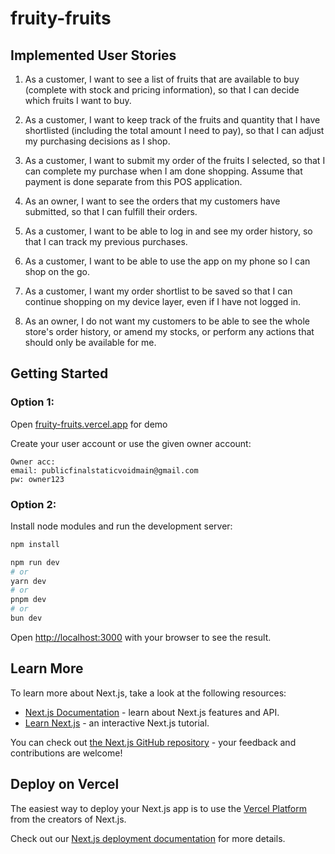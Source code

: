 # fruity-fruits

## Implemented User Stories

1. As a customer, I want to see a list of fruits that are available to buy (complete with stock and pricing information), so that I can decide which fruits I want to buy.

2. As a customer, I want to keep track of the fruits and quantity that I have shortlisted (including the total amount I need to pay), so that I can adjust my purchasing decisions as I shop.

3. As a customer, I want to submit my order of the fruits I selected, so that I can complete my purchase when I am done shopping. Assume that payment is done separate from this POS application.

4. As an owner, I want to see the orders that my customers have submitted, so that I can fulfill their orders.

7. As a customer, I want to be able to log in and see my order history, so that I can track my previous purchases.

11. As a customer, I want to be able to use the app on my phone so I can shop on the go.

12. As a customer, I want my order shortlist to be saved so that I can continue shopping on my device layer, even if I have not logged in.

15. As an owner, I do not want my customers to be able to see the whole store's order history, or amend my stocks, or perform any actions that should only be available for me.

## Getting Started
### Option 1:
Open [fruity-fruits.vercel.app](fruity-fruits.vercel.app) for demo

Create your user account or use the given owner account:

```
Owner acc:
email: publicfinalstaticvoidmain@gmail.com
pw: owner123
```

### Option 2:

Install node modules and run the development server:

```bash
npm install

npm run dev
# or
yarn dev
# or
pnpm dev
# or
bun dev
```

Open [http://localhost:3000](http://localhost:3000) with your browser to see the result.

## Learn More

To learn more about Next.js, take a look at the following resources:

- [Next.js Documentation](https://nextjs.org/docs) - learn about Next.js features and API.
- [Learn Next.js](https://nextjs.org/learn) - an interactive Next.js tutorial.

You can check out [the Next.js GitHub repository](https://github.com/vercel/next.js) - your feedback and contributions are welcome!

## Deploy on Vercel

The easiest way to deploy your Next.js app is to use the [Vercel Platform](https://vercel.com/new?utm_medium=default-template&filter=next.js&utm_source=create-next-app&utm_campaign=create-next-app-readme) from the creators of Next.js.

Check out our [Next.js deployment documentation](https://nextjs.org/docs/app/building-your-application/deploying) for more details.

